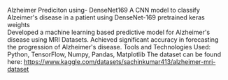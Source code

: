 Alzheimer Prediciton using- DenseNet169
A CNN model to classify Alzeimer's disease in a patient using DenseNet-169 pretrained keras weights  
Developed a machine learning based predictive model for Alzheimer's disease using MRI Datasets.
Achieved significant accuracy in forecasting the progression of Alzheimer's disease. 
Tools and Technologies Used: Python, TensorFlow, Numpy, Pandas, Matplotlib 
The dataset can be found here: https://www.kaggle.com/datasets/sachinkumar413/alzheimer-mri-dataset

